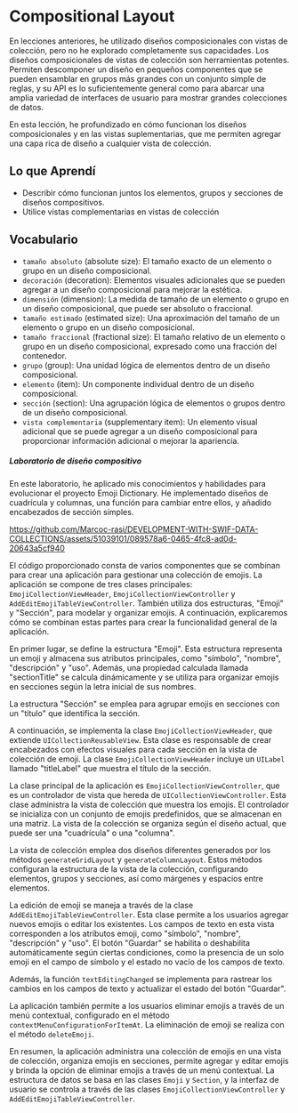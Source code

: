 # Compositional Layout

En lecciones anteriores, he utilizado diseños composicionales con vistas de colección, pero no he explorado completamente sus capacidades. Los diseños composicionales de vistas de colección son herramientas potentes. Permiten descomponer un diseño en pequeños componentes que se pueden ensamblar en grupos más grandes con un conjunto simple de reglas, y su API es lo suficientemente general como para abarcar una amplia variedad de interfaces de usuario para mostrar grandes colecciones de datos.

En esta lección, he profundizado en cómo funcionan los diseños composicionales y en las vistas suplementarias, que me permiten agregar una capa rica de diseño a cualquier vista de colección.

## Lo que Aprendí

- Describir cómo funcionan juntos los elementos, grupos y secciones de diseños compositivos.
- Utilice vistas complementarias en vistas de colección

## Vocabulario
- `tamaño absoluto` (absolute size): El tamaño exacto de un elemento o grupo en un diseño composicional.
- `decoración` (decoration): Elementos visuales adicionales que se pueden agregar a un diseño composicional para mejorar la estética.
- `dimensión` (dimension): La medida de tamaño de un elemento o grupo en un diseño composicional, que puede ser absoluto o fraccional.
- `tamaño estimado` (estimated size): Una aproximación del tamaño de un elemento o grupo en un diseño composicional.
- `tamaño fraccional` (fractional size): El tamaño relativo de un elemento o grupo en un diseño composicional, expresado como una fracción del contenedor.
- `grupo` (group): Una unidad lógica de elementos dentro de un diseño composicional.
- `elemento` (item): Un componente individual dentro de un diseño composicional.
- `sección` (section): Una agrupación lógica de elementos o grupos dentro de un diseño composicional.
- `vista complementaria` (supplementary item): Un elemento visual adicional que se puede agregar a un diseño composicional para proporcionar información adicional o mejorar la apariencia.

##### Laboratorio de diseño compositivo

En este laboratorio, he aplicado mis conocimientos y habilidades para evolucionar el proyecto Emoji Dictionary. He implementado diseños de cuadrícula y columnas, una función para cambiar entre ellos, y añadido encabezados de sección simples.

https://github.com/Marcoc-rasi/DEVELOPMENT-WITH-SWIF-DATA-COLLECTIONS/assets/51039101/089578a6-0465-4fc8-ad0d-20643a5cf940

El código proporcionado consta de varios componentes que se combinan para crear una aplicación para gestionar una colección de emojis. La aplicación se compone de tres clases principales: `EmojiCollectionViewHeader`, `EmojiCollectionViewController` y `AddEditEmojiTableViewController`. También utiliza dos estructuras, "Emoji" y "Sección", para modelar y organizar emojis. A continuación, explicaremos cómo se combinan estas partes para crear la funcionalidad general de la aplicación.

En primer lugar, se define la estructura "Emoji". Esta estructura representa un emoji y almacena sus atributos principales, como "símbolo", "nombre", "descripción" y "uso". Además, una propiedad calculada llamada "sectionTitle" se calcula dinámicamente y se utiliza para organizar emojis en secciones según la letra inicial de sus nombres.

La estructura "Sección" se emplea para agrupar emojis en secciones con un "título" que identifica la sección.

A continuación, se implementa la clase `EmojiCollectionViewHeader`, que extiende `UICollectionReusableView`. Esta clase es responsable de crear encabezados con efectos visuales para cada sección en la vista de colección de emoji. La clase `EmojiCollectionViewHeader` incluye un `UILabel` llamado "titleLabel" que muestra el título de la sección.

La clase principal de la aplicación es `EmojiCollectionViewController`, que es un controlador de vista que hereda de `UICollectionViewController`. Esta clase administra la vista de colección que muestra los emojis. El controlador se inicializa con un conjunto de emojis predefinidos, que se almacenan en una matriz. La vista de la colección se organiza según el diseño actual, que puede ser una "cuadrícula" o una "columna".

La vista de colección emplea dos diseños diferentes generados por los métodos `generateGridLayout` y `generateColumnLayout`. Estos métodos configuran la estructura de la vista de la colección, configurando elementos, grupos y secciones, así como márgenes y espacios entre elementos.

La edición de emoji se maneja a través de la clase `AddEditEmojiTableViewController`. Esta clase permite a los usuarios agregar nuevos emojis o editar los existentes. Los campos de texto en esta vista corresponden a los atributos emoji, como "símbolo", "nombre", "descripción" y "uso". El botón "Guardar" se habilita o deshabilita automáticamente según ciertas condiciones, como la presencia de un solo emoji en el campo de símbolo y el estado no vacío de los campos de texto.

Además, la función `textEditingChanged` se implementa para rastrear los cambios en los campos de texto y actualizar el estado del botón "Guardar".

La aplicación también permite a los usuarios eliminar emojis a través de un menú contextual, configurado en el método `contextMenuConfigurationForItemAt`. La eliminación de emoji se realiza con el método `deleteEmoji`.

En resumen, la aplicación administra una colección de emojis en una vista de colección, organiza emojis en secciones, permite agregar y editar emojis y brinda la opción de eliminar emojis a través de un menú contextual. La estructura de datos se basa en las clases `Emoji` y `Section`, y la interfaz de usuario se controla a través de las clases `EmojiCollectionViewController` y `AddEditEmojiTableViewController`.

